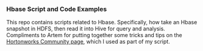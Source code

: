 <h3>Hbase Script and Code Examples</h3>
<p>
This repo contains scripts related to Hbase. Specifically, how take an Hbase snapshot in HDFS, then read it into Hive for query and analysis. Compliments to Artem for putting together some tricks and tips on the <a href="https://community.hortonworks.com/articles/14806/working-with-hbase-and-hive-wip.html">Hortonworks Community page</a>, which I used as part of my script. 
</p>
